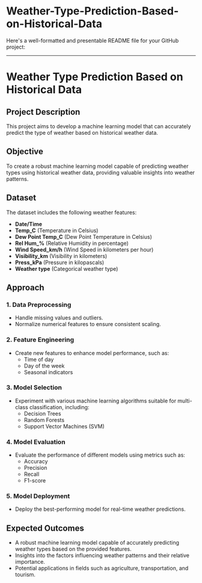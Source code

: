 # Weather-Type-Prediction-Based-on-Historical-Data

Here's a well-formatted and presentable README file for your GitHub project:

---

# **Weather Type Prediction Based on Historical Data**

## **Project Description**

This project aims to develop a machine learning model that can accurately predict the type of weather based on historical weather data.

## **Objective**

To create a robust machine learning model capable of predicting weather types using historical weather data, providing valuable insights into weather patterns.

## **Dataset**

The dataset includes the following weather features:
- **Date/Time**
- **Temp_C** (Temperature in Celsius)
- **Dew Point Temp_C** (Dew Point Temperature in Celsius)
- **Rel Hum_%** (Relative Humidity in percentage)
- **Wind Speed_km/h** (Wind Speed in kilometers per hour)
- **Visibility_km** (Visibility in kilometers)
- **Press_kPa** (Pressure in kilopascals)
- **Weather type** (Categorical weather type)

## **Approach**

### **1. Data Preprocessing**
- Handle missing values and outliers.
- Normalize numerical features to ensure consistent scaling.

### **2. Feature Engineering**
- Create new features to enhance model performance, such as:
  - Time of day
  - Day of the week
  - Seasonal indicators

### **3. Model Selection**
- Experiment with various machine learning algorithms suitable for multi-class classification, including:
  - Decision Trees
  - Random Forests
  - Support Vector Machines (SVM)

### **4. Model Evaluation**
- Evaluate the performance of different models using metrics such as:
  - Accuracy
  - Precision
  - Recall
  - F1-score

### **5. Model Deployment**
- Deploy the best-performing model for real-time weather predictions.

## **Expected Outcomes**

- A robust machine learning model capable of accurately predicting weather types based on the provided features.
- Insights into the factors influencing weather patterns and their relative importance.
- Potential applications in fields such as agriculture, transportation, and tourism.
